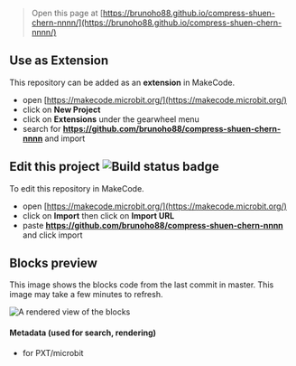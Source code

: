 
> Open this page at [https://brunoho88.github.io/compress-shuen-chern-nnnn/](https://brunoho88.github.io/compress-shuen-chern-nnnn/)

## Use as Extension

This repository can be added as an **extension** in MakeCode.

* open [https://makecode.microbit.org/](https://makecode.microbit.org/)
* click on **New Project**
* click on **Extensions** under the gearwheel menu
* search for **https://github.com/brunoho88/compress-shuen-chern-nnnn** and import

## Edit this project ![Build status badge](https://github.com/brunoho88/compress-shuen-chern-nnnn/workflows/MakeCode/badge.svg)

To edit this repository in MakeCode.

* open [https://makecode.microbit.org/](https://makecode.microbit.org/)
* click on **Import** then click on **Import URL**
* paste **https://github.com/brunoho88/compress-shuen-chern-nnnn** and click import

## Blocks preview

This image shows the blocks code from the last commit in master.
This image may take a few minutes to refresh.

![A rendered view of the blocks](https://github.com/brunoho88/compress-shuen-chern-nnnn/raw/master/.github/makecode/blocks.png)

#### Metadata (used for search, rendering)

* for PXT/microbit
<script src="https://makecode.com/gh-pages-embed.js"></script><script>makeCodeRender("{{ site.makecode.home_url }}", "{{ site.github.owner_name }}/{{ site.github.repository_name }}");</script>
